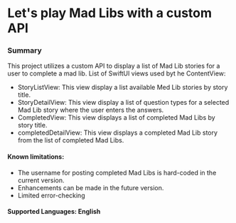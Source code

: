 # Let's play Mad Libs with a custom API
### Summary
This project utilizes a custom API to display a list of Mad Lib stories for a user to complete a mad lib.
List of SwiftUI views used byt he ContentView:
* StoryListView:  This view display a list available Med Lib stories by story title.
* StoryDetailView: This view display a list of question types for a selected Mad Lib story where the user enters the answers.
* CompletedView: This view displays a list of completed Mad Libs by story title.
* completedDetailView: This view displays a completed Mad Lib story from the list of completed Mad Libs. 
#### Known limitations:  
* The username for posting completed Mad Libs is hard-coded in the current version.
* Enhancements can be made in the future version.
* Limited error-checking
#### Supported Languages:  English
